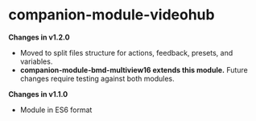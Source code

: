 # companion-module-videohub
**Changes in v1.2.0**
- Moved to split files structure for actions, feedback, presets, and variables.
- **companion-module-bmd-multiview16 extends this module.**  Future changes require testing against both modules.

**Changes in v1.1.0**
- Module in ES6 format